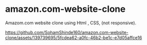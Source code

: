 # amazon.com-website-clone
Amazom.com website clone using Html , CSS, (not responsive).



https://github.com/SohamShinde160/amazon.com-website-clone/assets/139739695/5fcdea62-a0fc-46b2-be1c-e7d05affce16

